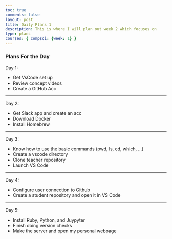 ```yaml
---
toc: true
comments: false
layout: post
title: Daily Plans 1
description: This is where I will plan out week 2 which focuses on  
type: plans
courses: { compsci: {week: 1} }
---
```

### Plans For the Day

Day 1:
- Get VsCode set up
- Review concept videos
- Create a GitHub Acc

---
Day 2:
- Get Slack app and create an acc
- Download Docker
- Install Homebrew


---
Day 3:
- Know how to use the basic commands (pwd, ls, cd, which, ...)
- Create a vscode directory
- Clone teacher repository
- Launch VS Code

---
Day 4:
- Configure user connection to Github
- Create a student repository and open it in VS Code


---
Day 5:
- Install Ruby, Python, and Juypyter
- Finish doing version checks
- Make the server and open my personal webpage
